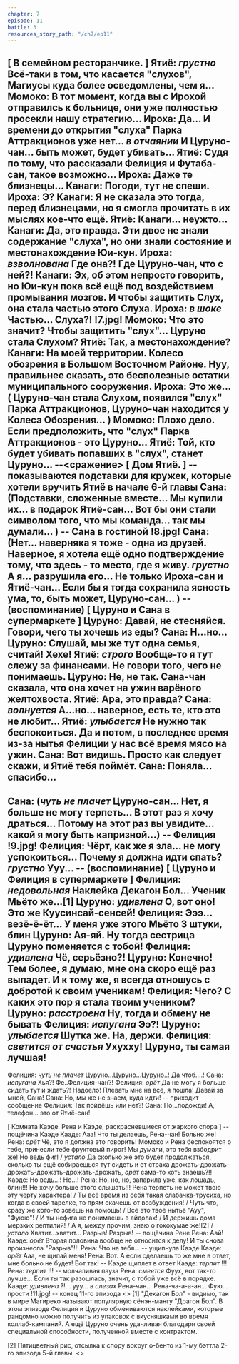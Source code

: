 ```yaml
---
chapter: 7
episode: 11
battle: 3
resources_story_path: "/ch7/ep11"
---
```

[ В семейном ресторанчике. ]
Ятиё: *грустно* Всё-таки в том, что касается "слухов", Магиусы куда более осведомлены, чем я...
Момоко: В тот момент, когда вы с Ирохой отправилсь к больнице, они уже полностью просекли нашу стратегию...
Ироха: Да... И времени до открытия "слуха" Парка Аттракционов уже нет... *в отчаянии* И Цуруно-чан... быть может, будет убивать...
Ятиё: Судя по тому, что рассказали Фелиция и Футаба-сан, такое возможно...
Ироха: Даже те близнецы...
Канаги: Погоди, тут не спеши.
Ироха: Э?
Канаги: Я не сказала это тогда, перед близнецами, но я смогла прочитать в их мыслях кое-что ещё.
Ятиё: Канаги... неужто...
Канаги: Да, это правда. Эти двое не знали содержание "слуха", но они знали состояние и местонахождение Юи-кун.
Ироха: *взволнована* Где она?! Где Цуруно-чан, что с ней?!
Канаги: Эх, об этом непросто говорить, но Юи-кун пока всё ещё под воздействием промывания мозгов. И чтобы защитить Слух, она стала частью этого Слуха.
Ироха: *в шоке* Частью... Слуха?!
!7.jpg!
Момоко: Что это значит? Чтобы защитить "слух"... Цуруно стала Слухом?
Ятиё: Так, а местонахождение?
Канаги: На моей территории. Колесо обозрения в Большом Восточном Районе. Нуу, правильнее сказать, это бесполезные остатки муниципального сооружения.
Ироха: Это же...( Цуруно-чан стала Слухом, появился "слух" Парка Аттракционов, Цуруно-чан находится у Колеса Обозрения... )
Момоко: Плохо дело.  Если предположить, что "слух" Парка Аттракционов - это Цуруно...
Ятиё: Той, кто будет убивать попавших в "слух", станет Цуруно...
--<сражение>
[ Дом Ятиё. ]
-- показываются подставки для кружек, которые хотели вручить Ятиё в начале 6-й главы
Сана: (Подставки, сложенные вместе... Мы купили их... в подарок Ятиё-сан... Вот бы они стали символом того, что мы команда... так мы думали... )
-- Сана в гостиной
!8.jpg!
Сана: (Нет... наверняка я тоже - одна из друзей. Наверное, я хотела ещё одно подтверждение тому, что здесь - то место, где я живу. *грустно* А я... разрушила его... Не только Ироха-сан и Ятиё-чан... Если бы я тогда сохранила ясность ума, то, быть может, Цуруно-сан... )
-- (воспоминание)
[ Цуруно и Сана в супермаркете ]
Цуруно: Давай, не стесняйся. Говори, чего ты хочешь из еды?
Сана: Н...но...
Цуруно: Слушай, мы же тут одна семья, считай! Хехе!
Ятиё: *строго* Вообще-то я тут слежу за финансами. Не говори того, чего не понимаешь.
Цуруно: Не, не так. Сана-чан сказала, что она хочет на ужин варёного желтохвоста.
Ятиё: Ара, это правда?
Сана: *волнуется* А...но... наверное, есть те, кто это не любит...
Ятиё: *улыбается* Не нужно так беспокоиться. Да и потом, в последнее время из-за нытья Фелиции у нас всё время мясо на ужин.
Сана: Вот видишь. Просто как следует скажи, и Ятиё тебя поймёт.
Сана: Поняла... спасибо...
--
Сана: (*чуть не плачет* Цуруно-сан... Нет, я больше не могу терпеть... В этот раз я хочу драться... Потому на этот раз вы увидите... какой я могу быть капризной...)
-- Фелиция
!9.jpg!
Фелиция: Чёрт, как же я зла... не могу успокоиться... Почему я должна идти спать? *грустно* Ууу...
-- (воспоминание)
[ Цуруно и Фелиция в супермаркете ]
Фелиция: *недовольная* Наклейка Декагон Бол... Ученик Мьёто же...[1]
Цуруно: *удивлена* О, вот оно! Это же Куусинсай-сенсей!
Фелиция: Эээ... везё-ё-ёт... У меня уже этого Мьёто 3 штуки, блин
Цуруно: Ая-яй. Ну тогда сестрица Цуруно поменяется с тобой!
Фелиция: *удивлена* Чё, серьёзно?!
Цуруно: Конечно! Тем более, я думаю, мне она скоро ещё раз выпадет. И к тому же, я всегда отношусь с добротой к своим ученикам!
Фелиция: Чего? С каких это пор я стала твоим учеником?
Цуруно: *расстроена* Ну, тогда и обмену не бывать
Фелиция: *испугана* Ээ?!
Цуруно: *улыбается* Шутка же. На, держи.
Фелиция: *светится от счастья* Ухухху! Цуруно, ты самая лучшая!
--
Фелиция: *чуть не плачет* Цуруно...Цуруно...Цуруно..! Да чтоб....!
Сана: *испугана* Хья?! Фе..Фелиция-чан?!
Фелиция: *орёт* Да не могу я больше сидеть тут и ждать?! Надоело! Плевать мне на всё, я пошла! Давай за мной, Сана!
Сана: Но, мы же не знаем, куда идти!
-- приходит сообщение
Фелиция: Так пойдёшь или нет?!
Сана: По...подожди! А, телефон... это от Ятиё-сан!

[ Комната Каэде. Рена и Каэде, раскрасневшиеся от жаркого спора ]
-- пощёчина Каэде
Каэде: Ааа! Что ты делаешь, Рена-чан! Больно же!
Рена: *орёт* Чё, это я должна это говорить! Момоко и Рена беспокоятся о тебе, принесли тебе фруктовый пирог! Мы думали, это тебя взбодрит же! Но ведь фиг! / *устало* Да сколько же это будет продолжаться, сколько ты ещё собираешься тут сидеть и от страха  дрожать-дрожать-дрожать-дрожать-дрожать-дрожать, *орёт* сама-то хоть знаешь?!!
Каэде: Но ведь...! Но...!
Рена: Но, но, но, запарила уже, как лошадь, блин!!! Не хочу больше этого слышать!!! Рена терпеть не может твою эту черту характера! / Ты всё время из себя такая слабачка-трусиха, но когда в своей тарелке, то прям скачешь от возбуждения! / Чуть что, сразу же кого-то зовёшь на помощь! / Всё это твоё нытьё "Ауу", "Фуюю"! / И ты нефига не понимаешь в айдолах! / И держишь дома мерзких рептилий! / А я, между прочим, знаю о гококумае же![2] / *устало* Хватит...хватит... Разрыв! Разрыв!
-- пощёчина Рене
Рена: Аай!
Каэде: *орёт* Вторая половина вообще не относится к делу! И ты снова произнесла "Разрыв"!!!
Рена: Что на тебя...
-- ущипнула Каэде
Каэде: *орёт* Ааа, не щипай меня!
Рена: Вот. А если сделаешь то же мне в ответ, мне больно не будет! Вот так!
-- Каэде щиплет в ответ
Каэде: *терпит* !!!
Рена: *терпит* !!!
-- молчаливая пауза
Рена: *смеется* Фуух, вот так-то лучше... Если ты так разошлась, значит, с тобой уже всё в порядке.
Каэде: *удивлена* ?!... ууу... *в слезах* Рена-чан... Рена-ча-а-а-ан... Фую... прости
!11.jpg!
-- конец 11-го эпизода
<>
[1] "Декагон Бол" - видимо, так в мире Магиреко называют популярную сёнэн-мангу "Драгон Бол". В этом эпизоде Фелиция и Цуруно обмениваются наклейками, которые рандомно можно получить из упаковок с вкусняшками во время коллаб-кампаний. А ещё Цуруно очень удачливая благодаря своей специальной способности, полученной вместе с контрактом.
<p/>
[2] Пятицветный рис, отсылка к спору вокруг о-бенто из 1-му бэттла 2-го эпизода 5-й главы.
<>
